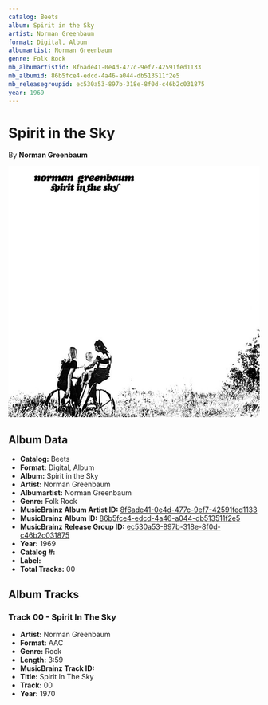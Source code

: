 ```yaml
---
catalog: Beets
album: Spirit in the Sky
artist: Norman Greenbaum
format: Digital, Album
albumartist: Norman Greenbaum
genre: Folk Rock
mb_albumartistid: 8f6ade41-0e4d-477c-9ef7-42591fed1133
mb_albumid: 86b5fce4-edcd-4a46-a044-db513511f2e5
mb_releasegroupid: ec530a53-897b-318e-8f0d-c46b2c031875
year: 1969
---
```


# Spirit in the Sky

By **Norman Greenbaum**

![](../../assets/beetscovers/Norman_Greenbaum-Spirit_in_the_Sky.jpg)

## Album Data

- **Catalog:** Beets
- **Format:** Digital, Album
- **Album:** Spirit in the Sky
- **Artist:** Norman Greenbaum
- **Albumartist:** Norman Greenbaum
- **Genre:** Folk Rock
- **MusicBrainz Album Artist ID:** [8f6ade41-0e4d-477c-9ef7-42591fed1133](https://musicbrainz.org/artist/8f6ade41-0e4d-477c-9ef7-42591fed1133)
- **MusicBrainz Album ID:** [86b5fce4-edcd-4a46-a044-db513511f2e5](https://musicbrainz.org/release/86b5fce4-edcd-4a46-a044-db513511f2e5)
- **MusicBrainz Release Group ID:** [ec530a53-897b-318e-8f0d-c46b2c031875](https://musicbrainz.org/release-group/ec530a53-897b-318e-8f0d-c46b2c031875)
- **Year:** 1969
- **Catalog #:** 
- **Label:** 
- **Total Tracks:** 00

## Album Tracks

### Track 00 - Spirit In The Sky

- **Artist:** Norman Greenbaum
- **Format:** AAC
- **Genre:** Rock
- **Length:** 3:59
- **MusicBrainz Track ID:** [](https://musicbrainz.org/recording/)
- **Title:** Spirit In The Sky
- **Track:** 00
- **Year:** 1970

